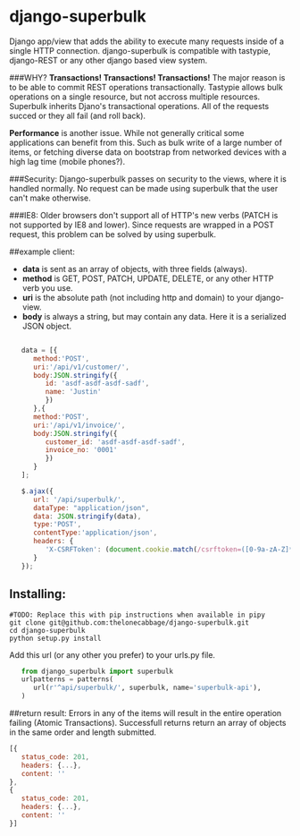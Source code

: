 django-superbulk
===============

Django app/view that adds the ability to execute many requests inside of a single HTTP connection.  django-superbulk is compatible with tastypie, django-REST or any other django based view system.

###WHY?
**Transactions! Transactions! Transactions!** The major reason is to be able to commit REST operations transactionally.  Tastypie allows bulk operations on a single resource, but not accross multiple resources. Superbulk inherits Djano's transactional operations.  All of the requests succed or they all fail (and roll back).

**Performance** is another issue.  While not generally critical some applications can benefit from this. Such as bulk write of a large number of items, or fetching diverse data on bootstrap from networked devices with a high lag time (mobile phones?).

###Security:
Django-superbulk passes on security to the views, where it is handled normally.  No request can be made using superbulk that the user can't make otherwise.

###IE8:
Older browsers don't support all of HTTP's new verbs (PATCH is not supported by IE8 and lower).  Since requests are wrapped in a POST request, this problem can be solved by using superbulk.

##example client:
* __data__ is sent as an array of objects, with three fields (always).
* __method__ is GET, POST, PATCH, UPDATE, DELETE, or any other HTTP verb you use.
* __uri__ is the absolute path (not including http and domain) to your django-view.
* __body__ is always a string, but may contain any data. Here it is a serialized JSON object.


 ```javascript

	data = [{
	   method:'POST',
	   uri:'/api/v1/customer/',
	   body:JSON.stringify({
	      id: 'asdf-asdf-asdf-sadf',
	      name: 'Justin'
	      })
	   },{
	   method:'POST',
	   uri:'/api/v1/invoice/',
	   body:JSON.stringify({
	      customer_id: 'asdf-asdf-asdf-sadf',
	      invoice_no: '0001'
	      })
	   }
	];

	$.ajax({
	   url: '/api/superbulk/',
	   dataType: "application/json",
	   data: JSON.stringify(data),
	   type:'POST',
	   contentType:'application/json',
	   headers: {
	      'X-CSRFToken': (document.cookie.match(/csrftoken=([0-9a-zA-Z]*)/) || ['']).pop()
	   }
	});
```
## Installing:

```
#TODO: Replace this with pip instructions when available in pipy
git clone git@github.com:thelonecabbage/django-superbulk.git
cd django-superbulk
python setup.py install
```

Add this url (or any other you prefer) to your urls.py file.
```python
   from django_superbulk import superbulk
   urlpatterns = patterns(
      url(r'^api/superbulk/', superbulk, name='superbulk-api'),
   )
```

##return result:
Errors in any of the items will result in the entire operation failing (Atomic Transactions).
Successfull returns return an array of objects in the same order and length submitted.
```javascript
[{
   status_code: 201,
   headers: {...},
   content: ''
},
{
   status_code: 201,
   headers: {...},
   content: ''
}]
```


